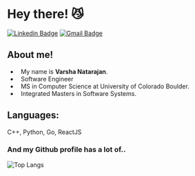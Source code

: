 # Hey there! 😼   
[![Linkedin Badge](https://img.shields.io/badge/-LinkedIn-blue?style=flat-square&logo=Linkedin&logoColor=white&link=)](https://www.linkedin.com/in/varsha-natarajan-a6a70115b/) [![Gmail Badge](https://img.shields.io/badge/-Gmail-c14438?style=flat-square&logo=Gmail&logoColor=white&link=mailto:vana7343@colorado.edu)](mailto:vana7343@colorado.edu)     

## About me!
-  &nbsp; My name is **Varsha Natarajan**.
-  &nbsp; Software Engineer
-  &nbsp; MS in Computer Science at University of Colorado Boulder.   
-  &nbsp; Integrated Masters in Software Systems.

## Languages:
C++, Python, Go, ReactJS   


### And my Github profile has a lot of..
![Top Langs](https://github-readme-stats.vercel.app/api/top-langs/?username=ii-varsha-ii&hide_progress=true)

